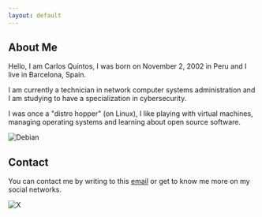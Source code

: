 ```yaml
---
layout: default
---
```


## About Me

Hello, I am Carlos Quintos, I was born on November 2, 2002 in Peru and I live in Barcelona, Spain.

I am currently a technician in network computer systems administration and I am studying to have a specialization in cybersecurity.

I was once a "distro hopper" (on Linux), I like playing with virtual machines, managing operating systems and learning about open source software.

![Debian](https://media.licdn.com/dms/image/C4E22AQG0vSRtZBgBmg/feedshare-shrink_2048_1536/0/1675983403247?e=1704326400&v=beta&t=GZEFUJ9XOJtu5YEGxH7GULUHfTreYc10rSU-PMmg9u0)

## Contact

You can contact me by writing to this [email](mailto:90f0ad@gmail.com) or get to know me more on my social networks.

![X](https://img.shields.io/badge/cequintos-x?style=flat-square&logo=x&logoColor=white&labelColor=black&color=black&link=https%3A%2F%2Ftwitter.com%2Fcequintos%2F)